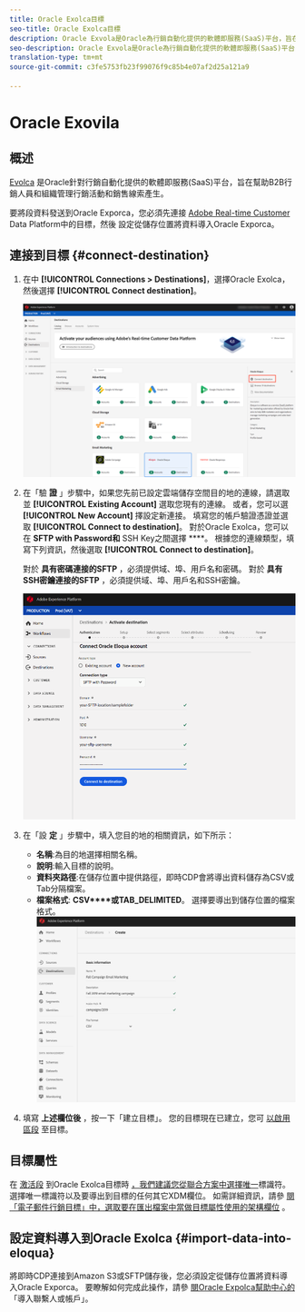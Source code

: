 ```yaml
---
title: Oracle Exolca目標
seo-title: Oracle Exolca目標
description: Oracle Exvola是Oracle為行銷自動化提供的軟體即服務(SaaS)平台，旨在幫助B2B行銷人員和組織管理營銷活動和銷售線索生成。
seo-description: Oracle Exvola是Oracle為行銷自動化提供的軟體即服務(SaaS)平台，旨在幫助B2B行銷人員和組織管理營銷活動和銷售線索生成。
translation-type: tm+mt
source-git-commit: c3fe5753fb23f99076f9c85b4e07af2d25a121a9

---
```



# Oracle Exovila

## 概述

[Evolca](https://www.oracle.com/marketingcloud/products/marketing-automation/) 是Oracle針對行銷自動化提供的軟體即服務(SaaS)平台，旨在幫助B2B行銷人員和組織管理行銷活動和銷售線索產生。

要將段資料發送到Oracle Exporca，您必須先連接 [Adobe Real-time Customer](#connect-destination) Data Platform中的目標，然後 [](#import-data-into-eloqua) 設定從儲存位置將資料導入Oracle Exporca。

## 連接到目標 {#connect-destination}

1. 在中 **[!UICONTROL Connections > Destinations]**，選擇Oracle Exolca，然後選擇 **[!UICONTROL Connect destination]**。

   ![連線Exola](/help/rtcdp/destinations/assets/connect-oracle-eloqua.png)

2. 在「驗 **證** 」步驟中，如果您先前已設定雲端儲存空間目的地的連線，請選取並 **[!UICONTROL Existing Account]** 選取您現有的連線。 或者，您可以選 **[!UICONTROL New Account]** 擇設定新連接。 填寫您的帳戶驗證憑證並選取 **[!UICONTROL Connect to destination]**。 對於Oracle Exolca，您可以在 **SFTP with Password和** SSH Key之間選擇 ****。 根據您的連線類型，填寫下列資訊，然後選取 **[!UICONTROL Connect to destination]**。

   對於 **具有密碼連接的SFTP** ，必須提供域、埠、用戶名和密碼。
對於 **具有SSH密鑰連接的SFTP** ，必須提供域、埠、用戶名和SSH密鑰。

   ![設定Exola精靈](/help/rtcdp/destinations/assets/eloqua-authentication.png)

3. 在「設 **定** 」步驟中，填入您目的地的相關資訊，如下所示：
   * **名稱**:為目的地選擇相關名稱。
   * **說明**:輸入目標的說明。
   * **資料夾路徑**:在儲存位置中提供路徑，即時CDP會將導出資料儲存為CSV或Tab分隔檔案。
   * **檔案格式**: **CSV****或TAB_DELIMITED**。 選擇要導出到儲存位置的檔案格式。
   ![雄辯基本資訊](/help/rtcdp/destinations/assets/eloqua-basic-information.png)

4. 填寫 **上述欄位後** ，按一下「建立目標」。 您的目標現在已建立，您可 [以啟用區段](/help/rtcdp/destinations/activate-destinations.md) 至目標。

## 目標屬性

在 [激活段](/help/rtcdp/destinations/activate-destinations.md) 到Oracle Exolca目標時 [，我們建議您從聯合方案中選擇唯一](https://www.adobe.io/apis/experienceplatform/home/profile-identity-segmentation/profile-identity-segmentation-services.html#!api-specification/markdown/narrative/technical_overview/unified_profile_architectural_overview/unified_profile_architectural_overview.md)標識符。 選擇唯一標識符以及要導出到目標的任何其它XDM欄位。 如需詳細資訊，請參 [閱「電子郵件行銷目標」中，選取要在匯出檔案中當做目標屬性使用的架構欄位](/help/rtcdp/destinations/email-marketing-destinations.md#destination-attributes) 。

## 設定資料導入到Oracle Exolca {#import-data-into-eloqua}

將即時CDP連接到Amazon S3或SFTP儲存後，您必須設定從儲存位置將資料導入Oracle Exporca。 要瞭解如何完成此操作，請參 [閱Oracle Expolca幫助中心的](https://docs.oracle.com/cloud/latest/marketingcs_gs/OMCAA/Help/DataImportExport/Tasks/ImportingContactsOrAccounts.htm) 「導入聯繫人或帳戶」。